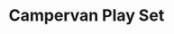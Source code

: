 ---
id: PE05332
title: Campervan Play Set
price:
    hkd: 399.9
    twd: 1599
dimensions:
    w: 38
    l: 21
    h: 23
    unit: cm
imgs: 
    - 'images/products/campervan-play-set.png'
---